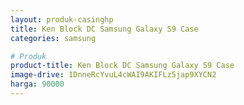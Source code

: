 ```yaml
---
layout: produk-casinghp
title: Ken Block DC Samsung Galaxy S9 Case
categories: samsung

# Produk
product-title: Ken Block DC Samsung Galaxy S9 Case
image-drive: 1DnneRcYvuL4cWAI9AKIFLz5jap9XYCN2
harga: 90000
---
```


